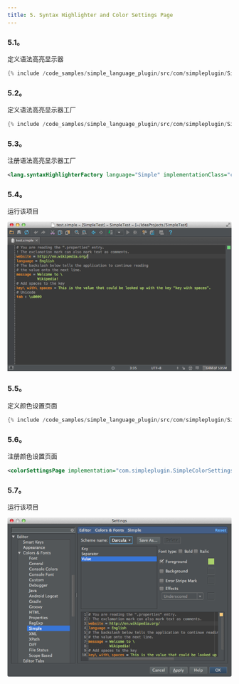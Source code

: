 ```yaml
---
title: 5. Syntax Highlighter and Color Settings Page
---
```


### 5.1。
定义语法高亮显示器


```java
{% include /code_samples/simple_language_plugin/src/com/simpleplugin/SimpleSyntaxHighlighter.java %}
```

### 5.2。
定义语法高亮显示器工厂


```java
{% include /code_samples/simple_language_plugin/src/com/simpleplugin/SimpleSyntaxHighlighterFactory.java %}
```

### 5.3。
注册语法高亮显示器工厂


```xml
<lang.syntaxHighlighterFactory language="Simple" implementationClass="com.simpleplugin.SimpleSyntaxHighlighterFactory"/>
```

### 5.4。
运行该项目


![语法荧光笔](img/syntax_highlighter.png)


### 5.5。
定义颜色设置页面


```java
{% include /code_samples/simple_language_plugin/src/com/simpleplugin/SimpleColorSettingsPage.java %}
```

### 5.6。
注册颜色设置页面


```xml
<colorSettingsPage implementation="com.simpleplugin.SimpleColorSettingsPage"/>
```

### 5.7。
运行该项目


![颜色设置页面](img/color_settings_page.png)


